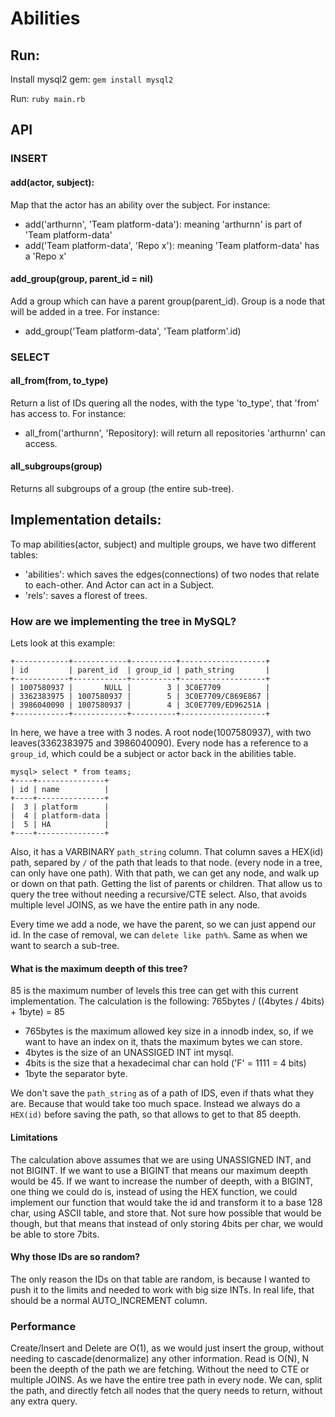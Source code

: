 # Abilities

## Run:

Install mysql2 gem: 
`gem install mysql2`

Run:
`ruby main.rb`

## API

### INSERT
#### add(actor, subject):
Map that the actor has an ability over the subject. For instance:

- add('arthurnn', 'Team platform-data'): meaning 'arthurnn' is part of 'Team platform-data'
- add('Team platform-data', 'Repo x'): meaning 'Team platform-data' has a 'Repo x'

#### add_group(group, parent_id = nil)
Add a group which can have a parent group(parent_id).
Group is a node that will be added in a tree.
For instance:

- add_group('Team platform-data', 'Team platform'.id)

### SELECT
#### all_from(from, to_type)
Return a list of IDs quering all the nodes, with the type 'to_type', that 'from' has access to.
For instance:

- all_from('arthurnn', 'Repository): will return all repositories 'arthurnn' can access.

#### all_subgroups(group)
Returns all subgroups of a group (the entire sub-tree).


## Implementation details:

To map abilities(actor, subject) and multiple groups, we have two different tables:

- 'abilities': which saves the edges(connections) of two nodes that relate to each-other. And Actor can act in a Subject.
- 'rels': saves a florest of trees.

### How are we implementing the tree in MySQL?

Lets look at this example:
```
+------------+------------+----------+-------------------+
| id         | parent_id  | group_id | path_string       |
+------------+------------+----------+-------------------+
| 1007580937 |       NULL |        3 | 3C0E7709          |
| 3362383975 | 1007580937 |        5 | 3C0E7709/C869E867 |
| 3986040090 | 1007580937 |        4 | 3C0E7709/ED96251A |
+------------+------------+----------+-------------------+
```

In here, we have a tree with 3 nodes. A root node(1007580937), with two leaves(3362383975 and 3986040090).
Every node has a reference to a `group_id`, which could be a subject or actor back in the abilities table.
```
mysql> select * from teams;
+----+---------------+
| id | name          |
+----+---------------+
|  3 | platform      |
|  4 | platform-data |
|  5 | HA            |
+----+---------------+
```

Also, it has a VARBINARY `path_string` column. That column saves a HEX(id) path, separed by `/` of the path that leads to that node. (every node in a tree, can only have one path).
With that path, we can get any node, and walk up or down on that path. Getting the list of parents or children.
That allow us to query the tree without needing a recursive/CTE select.
Also, that avoids multiple level JOINS, as we have the entire path in any node.

Every time we add a node, we have the parent, so we can just append our id.
In the case of removal, we can `delete like path%`. Same as when we want to search a sub-tree.

#### What is the maximum deepth of this tree?
85 is the maximum number of levels this tree can get with this current implementation.
The calculation is the following:
765bytes / ((4bytes / 4bits) + 1byte) = 85

- 765bytes is the maximum allowed key size in a innodb index, so, if we want to have an index on it, thats the maximum bytes we can store.
- 4bytes is the size of an UNASSIGED INT int mysql.
- 4bits is the size that a hexadecimal char can hold ('F' = 1111 = 4 bits)
- 1byte the separator byte.

We don't save the `path_string` as of a path of IDS, even if thats what they are. Because that would take too much space. Instead we always do a `HEX(id)` before saving the path, so that allows to get to that 85 deepth.

#### Limitations
The calculation above assumes that we are using UNASSIGNED INT, and not BIGINT. If we want to use a BIGINT that means our maximum deepth would be 45.
If we want to increase the number of deepth, with a BIGINT, one thing we could do is, instead of using the HEX function, we could implement our function that would take the id and transform it to a base 128 char, using ASCII table, and store that. Not sure how possible that would be though, but that means that instead of only storing 4bits per char, we would be able to store 7bits.

#### Why those IDs are so random?
The only reason the IDs on that table are random, is because I wanted to push it to the limits and needed to work with big size INTs. In real life, that should be a normal AUTO_INCREMENT column.


### Performance
Create/Insert and Delete are O(1), as we would just insert the group, without needing to cascade(denormalize) any other information.
Read is O(N), N been the deepth of the path we are fetching. Without the need to CTE or multiple JOINS. As we have the entire tree path in every node. We can, split the path, and directly fetch all nodes that the query needs to return, without any extra query.
